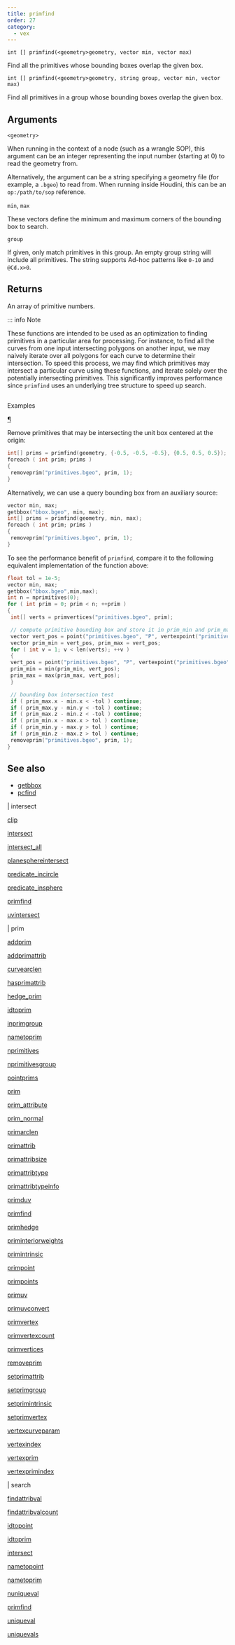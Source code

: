 ```yaml
---
title: primfind
order: 27
category:
  - vex
---
```


`int [] primfind(<geometry>geometry, vector min, vector max)`

Find all the primitives whose bounding boxes overlap the given box.

`int [] primfind(<geometry>geometry, string group, vector min, vector max)`

Find all primitives in a group whose bounding boxes overlap the given box.

## Arguments

`<geometry>`

When running in the context of a node (such as a wrangle SOP), this argument can be an integer representing the input number (starting at 0) to read the geometry from.

Alternatively, the argument can be a string specifying a geometry file (for example, a `.bgeo`) to read from. When running inside Houdini, this can be an `op:/path/to/sop` reference.

`min`, `max`

These vectors define the minimum and maximum corners of the bounding box to search.

`group`

If given, only match primitives in this group.
An empty group string will include all primitives.
The string supports Ad-hoc patterns like `0-10` and `@Cd.x>0`.

## Returns

An array of primitive numbers.

::: info Note

These functions are intended to be used as an optimization to finding primitives
in a particular area for processing. For instance, to find all the curves
from one input intersecting polygons on another input, we may naively iterate
over all polygons for each curve to determine their intersection. To speed this
process, we may find which primitives may intersect a particular curve using
these functions, and iterate solely over the potentially intersecting
primitives. This significantly improves performance since `primfind` uses an
underlying tree structure to speed up search.

##

Examples

[¶](#examples)

Remove primitives that may be intersecting the unit box centered at the origin:

```c
int[] prims = primfind(geometry, {-0.5, -0.5, -0.5}, {0.5, 0.5, 0.5});
foreach ( int prim; prims )
{
 removeprim("primitives.bgeo", prim, 1);
}

```

Alternatively, we can use a query bounding box from an auxiliary source:

```c
vector min, max;
getbbox("bbox.bgeo", min, max);
int[] prims = primfind(geometry, min, max);
foreach ( int prim; prims )
{
 removeprim("primitives.bgeo", prim, 1);
}

```

To see the performance benefit of `primfind`, compare it to the following equivalent
implementation of the function above:

```c
float tol = 1e-5;
vector min, max;
getbbox("bbox.bgeo",min,max);
int n = nprimitives(0);
for ( int prim = 0; prim < n; ++prim )
{
 int[] verts = primvertices("primitives.bgeo", prim);

 // compute primitive bounding box and store it in prim_min and prim_max
 vector vert_pos = point("primitives.bgeo", "P", vertexpoint("primitives.bgeo", verts[0]));
 vector prim_min = vert_pos, prim_max = vert_pos;
 for ( int v = 1; v < len(verts); ++v )
 {
 vert_pos = point("primitives.bgeo", "P", vertexpoint("primitives.bgeo", verts[v]));
 prim_min = min(prim_min, vert_pos);
 prim_max = max(prim_max, vert_pos);
 }

 // bounding box intersection test
 if ( prim_max.x - min.x < -tol ) continue;
 if ( prim_max.y - min.y < -tol ) continue;
 if ( prim_max.z - min.z < -tol ) continue;
 if ( prim_min.x - max.x > tol ) continue;
 if ( prim_min.y - max.y > tol ) continue;
 if ( prim_min.z - max.z > tol ) continue;
 removeprim("primitives.bgeo", prim, 1);
}

```

## See also

- [getbbox](getbbox.html)
- [pcfind](pcfind.html)

|
intersect

[clip](clip.html)

[intersect](intersect.html)

[intersect_all](intersect_all.html)

[planesphereintersect](planesphereintersect.html)

[predicate_incircle](predicate_incircle.html)

[predicate_insphere](predicate_insphere.html)

[primfind](primfind.html)

[uvintersect](uvintersect.html)

|
prim

[addprim](addprim.html)

[addprimattrib](addprimattrib.html)

[curvearclen](curvearclen.html)

[hasprimattrib](hasprimattrib.html)

[hedge_prim](hedge_prim.html)

[idtoprim](idtoprim.html)

[inprimgroup](inprimgroup.html)

[nametoprim](nametoprim.html)

[nprimitives](nprimitives.html)

[nprimitivesgroup](nprimitivesgroup.html)

[pointprims](pointprims.html)

[prim](prim.html)

[prim_attribute](prim_attribute.html)

[prim_normal](prim_normal.html)

[primarclen](primarclen.html)

[primattrib](primattrib.html)

[primattribsize](primattribsize.html)

[primattribtype](primattribtype.html)

[primattribtypeinfo](primattribtypeinfo.html)

[primduv](primduv.html)

[primfind](primfind.html)

[primhedge](primhedge.html)

[priminteriorweights](priminteriorweights.html)

[primintrinsic](primintrinsic.html)

[primpoint](primpoint.html)

[primpoints](primpoints.html)

[primuv](primuv.html)

[primuvconvert](primuvconvert.html)

[primvertex](primvertex.html)

[primvertexcount](primvertexcount.html)

[primvertices](primvertices.html)

[removeprim](removeprim.html)

[setprimattrib](setprimattrib.html)

[setprimgroup](setprimgroup.html)

[setprimintrinsic](setprimintrinsic.html)

[setprimvertex](setprimvertex.html)

[vertexcurveparam](vertexcurveparam.html)

[vertexindex](vertexindex.html)

[vertexprim](vertexprim.html)

[vertexprimindex](vertexprimindex.html)

|
search

[findattribval](findattribval.html)

[findattribvalcount](findattribvalcount.html)

[idtopoint](idtopoint.html)

[idtoprim](idtoprim.html)

[intersect](intersect.html)

[nametopoint](nametopoint.html)

[nametoprim](nametoprim.html)

[nuniqueval](nuniqueval.html)

[primfind](primfind.html)

[uniqueval](uniqueval.html)

[uniquevals](uniquevals.html)

